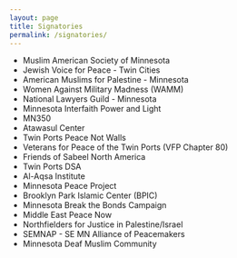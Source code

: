 ```yaml
---
layout: page
title: Signatories
permalink: /signatories/
---
```

- Muslim American Society of Minnesota
- Jewish Voice for Peace - Twin Cities
- American Muslims for Palestine - Minnesota
- Women Against Military Madness (WAMM)
- National Lawyers Guild - Minnesota
- Minnesota Interfaith Power and Light
- MN350
- Atawasul Center
- Twin Ports Peace Not Walls
- Veterans for Peace of the Twin Ports (VFP Chapter 80)
- Friends of Sabeel North America
- Twin Ports DSA
- Al-Aqsa Institute
- Minnesota Peace Project
- Brooklyn Park Islamic Center (BPIC)
- Minnesota Break the Bonds Campaign
- Middle East Peace Now
- Northfielders for Justice in Palestine/Israel
- SEMNAP - SE MN Alliance of Peacemakers
- Minnesota Deaf Muslim Community


<br/><br/>